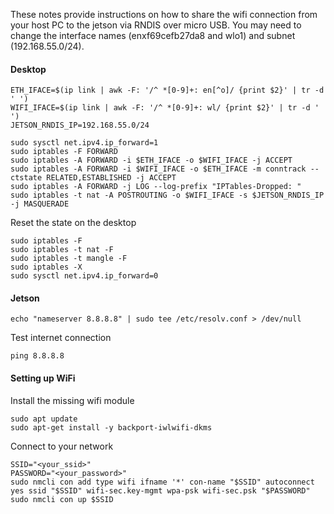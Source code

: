 These notes provide instructions on how to share the wifi connection from your host PC to the jetson via RNDIS over micro USB.
You may need to change the interface names (enxf69cefb27da8 and wlo1) and subnet (192.168.55.0/24).

#### Desktop
```
ETH_IFACE=$(ip link | awk -F: '/^ *[0-9]+: en[^o]/ {print $2}' | tr -d ' ')
WIFI_IFACE=$(ip link | awk -F: '/^ *[0-9]+: wl/ {print $2}' | tr -d ' ')
JETSON_RNDIS_IP=192.168.55.0/24

sudo sysctl net.ipv4.ip_forward=1
sudo iptables -F FORWARD
sudo iptables -A FORWARD -i $ETH_IFACE -o $WIFI_IFACE -j ACCEPT
sudo iptables -A FORWARD -i $WIFI_IFACE -o $ETH_IFACE -m conntrack --ctstate RELATED,ESTABLISHED -j ACCEPT
sudo iptables -A FORWARD -j LOG --log-prefix "IPTables-Dropped: "
sudo iptables -t nat -A POSTROUTING -o $WIFI_IFACE -s $JETSON_RNDIS_IP -j MASQUERADE
```

Reset the state on the desktop
```
sudo iptables -F
sudo iptables -t nat -F
sudo iptables -t mangle -F
sudo iptables -X
sudo sysctl net.ipv4.ip_forward=0
```

#### Jetson
```
echo "nameserver 8.8.8.8" | sudo tee /etc/resolv.conf > /dev/null
```

Test internet connection
```
ping 8.8.8.8
```

#### Setting up WiFi
Install the missing wifi module
```
sudo apt update
sudo apt-get install -y backport-iwlwifi-dkms
```

Connect to your network
```
SSID="<your_ssid>"
PASSWORD="<your_password>"
sudo nmcli con add type wifi ifname '*' con-name "$SSID" autoconnect yes ssid "$SSID" wifi-sec.key-mgmt wpa-psk wifi-sec.psk "$PASSWORD"
sudo nmcli con up $SSID
```